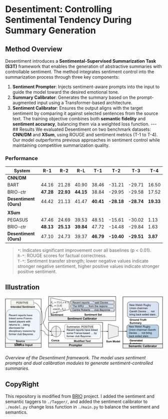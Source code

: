  # Desentiment: Controlling Sentimental Tendency During Summary Generation 

## Method Overview 

Desentiment introduces a **Sentimental-Supervised Summarization Task (S3T)** framework that enables the generation of abstractive summaries with controllable sentiment. The method integrates sentiment control into the summarization process through three key components: 

1. **Sentiment Prompter**: Injects sentiment-aware prompts into the input to guide the model toward the desired emotional tone. 
2.  **Summary Calibrator**: Generates the summary based on the prompt-augmented input using a Transformer-based architecture. 
3.  **Sentiment Calibrator**: Ensures the output aligns with the target sentiment by comparing it against selected sentences from the source text. The training objective combines both **semantic fidelity** and **sentiment accuracy**, balancing them via a weighted loss function. --- ## Results We evaluated Desentiment on two benchmark datasets: **CNN/DM** and **XSum**, using ROUGE and sentiment metrics (T-1 to T-4). Our model outperforms previous approaches in sentiment control while maintaining competitive summarization quality. 

### Performance 

| System             | R-1   | R-2   | R-L   | T-1   | T-2      | T-3      | T-4    |
|--------------------|-------|-------|-------|-------|----------|----------|--------|
| **CNN/DM**          |        |
| BART               | 44.16 | 21.28 | 40.90 | 38.46 | -31.21   | -29.71   | 16.50  |
| BRIO-ctr           | **47.28** | **22.93** | **44.15** | 38.84 | -29.95   | -29.58   | 17.52  |
| **Desentiment (Ours)** | 44.42 | 21.13 | 41.47 | **40.41** | **-28.18** | **-28.74** | **19.33** |
|                    |       |       |       |       |          |          |        |
| **XSum**                 |
| PEGASUS            | 47.46 | 24.69 | 39.53 | 48.51 | -15.61   | -30.02   | 1.13   |
| BRIO-ctr           | **48.13** | **25.13** | **39.84** | 47.72 | -14.48   | -29.84   | 1.63   |
| **Desentiment (Ours)** | 47.10 | 24.73 | 39.37 | **46.79** | **-10.40** | **-29.51** | **3.87** |

> `*`: Indicates significant improvement over all baselines (p < 0.01).  
> `R-*`: ROUGE scores for factual correctness.  
> `T-*`: Sentiment transfer strength; lower negative values indicate stronger negative sentiment, higher positive values indicate stronger positive sentiment.
>

## Illustration

![Desentiment Framework](framework.png)

*Overview of the Desentiment framework. The model uses sentiment prompts and dual calibration modules to generate sentiment-controlled summaries.*

## CopyRight
This repository is modified from [BRIO](https://github.com/yixinL7/BRIO) project. 
I added the sentiment and semantic taggers to `./Tagger/`, and added the  sentiment calibrator to `./model.py` change loss function in `./main.py` to balance the sentiment and semantics.